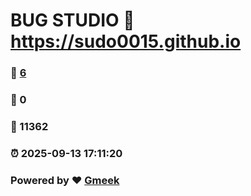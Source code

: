 # BUG STUDIO :link: https://sudo0015.github.io 
### :page_facing_up: [6](https://sudo0015.github.io/tag.html) 
### :speech_balloon: 0 
### :hibiscus: 11362 
### :alarm_clock: 2025-09-13 17:11:20 
### Powered by :heart: [Gmeek](https://github.com/Meekdai/Gmeek)
